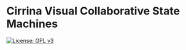 # Cirrina Visual Collaborative State Machines

[![License: GPL v3](https://img.shields.io/badge/License-GPLv3-blue.svg)](LICENSE.md)
